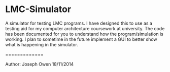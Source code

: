 LMC-Simulator
=============

A simulator for testing LMC programs. I have designed this to use as a testing aid for my computer architecture coursework at university. The code has been documented for you to understand how the program/simulation is working. I plan to sometime in the future implement a GUI to better show what is happening in the simulator.

=============

Author: Joseph Owen
18/11/2014
